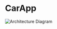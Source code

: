 # CarApp
![Architecture Diagram](https://user-images.githubusercontent.com/29062152/184196475-4e293023-2859-4d3b-8f75-6ed627ed52d3.png)
